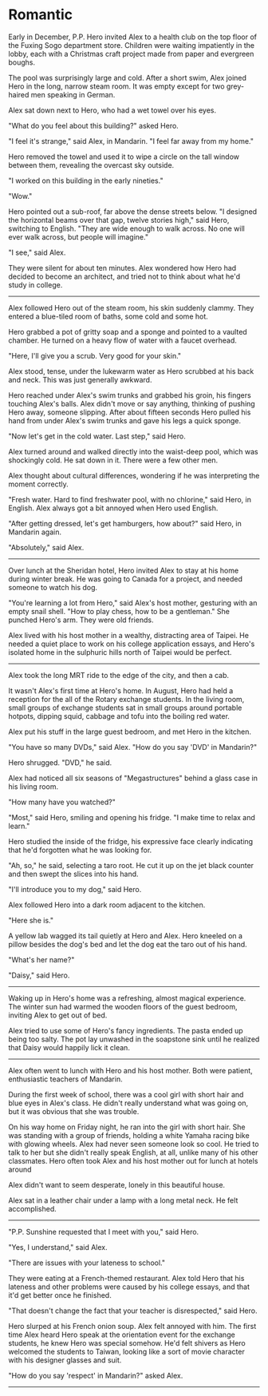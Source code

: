 # Romantic

Early in December, P.P. Hero invited Alex to a health club on the top floor of
the Fuxing Sogo department store. Children were waiting impatiently in the
lobby, each with a Christmas craft project made from paper and evergreen boughs.

The pool was surprisingly large and cold. After a short swim, Alex joined Hero
in the long, narrow steam room. It was empty except for two grey-haired men
speaking in German.

Alex sat down next to Hero, who had a wet towel over his eyes.

"What do you feel about this building?" asked Hero.

"I feel it's strange," said Alex, in Mandarin. "I feel far away from my home."

Hero removed the towel and used it to wipe a circle on the tall window between
them, revealing the overcast sky outside.

"I worked on this building in the early nineties."

"Wow."

Hero pointed out a sub-roof, far above the dense streets below. "I designed the
horizontal beams over that gap, twelve stories high," said Hero, switching to
English. "They are wide enough to walk across. No one will ever walk across,
but people will imagine."

"I see," said Alex.

They were silent for about ten minutes. Alex wondered how Hero had decided to
become an architect, and tried not to think about what he'd study in college.

---

Alex followed Hero out of the steam room, his skin suddenly clammy.  They
entered a blue-tiled room of baths, some cold and some hot.

Hero grabbed a pot of gritty soap and a sponge and pointed to a vaulted chamber.
He turned on a heavy flow of water with a faucet overhead.

"Here, I'll give you a scrub. Very good for your skin."

Alex stood, tense, under the lukewarm water as Hero scrubbed at his back and
neck. This was just generally awkward.

Hero reached under Alex's swim trunks and grabbed his groin, his fingers
touching Alex's balls. Alex didn't move or say anything, thinking of pushing
Hero away, someone slipping. After about fifteen seconds Hero pulled his hand
from under Alex's swim trunks and gave his legs a quick sponge.

"Now let's get in the cold water. Last step," said Hero.

Alex turned around and walked directly into the waist-deep pool, which was
shockingly cold. He sat down in it. There were a few other men.

Alex thought about cultural differences, wondering if he was interpreting the moment
correctly.

"Fresh water. Hard to find freshwater pool, with no chlorine," said Hero, in
English.  Alex always got a bit annoyed when Hero used English.

"After getting dressed, let's get hamburgers, how about?" said Hero, in Mandarin
again.

"Absolutely," said Alex.

---

Over lunch at the Sheridan hotel, Hero invited Alex to stay at his home during
winter break. He was going to Canada for a project, and needed someone to watch
his dog.

"You're learning a lot from Hero," said Alex's host mother, gesturing with an
empty snail shell. "How to play chess, how to be a gentleman." She punched
Hero's arm. They were old friends.

Alex lived with his host mother in a wealthy, distracting area of Taipei.  He
needed a quiet place to work on his college application essays, and Hero's
isolated home in the sulphuric hills north of Taipei would be perfect.

---

Alex took the long MRT ride to the edge of the city, and then a cab.

It wasn't Alex's first time at Hero's home. In August, Hero had held a reception
for the all of the Rotary exchange students. In the living room, small groups of
exchange students sat in small groups around portable hotpots, dipping squid,
cabbage and tofu into the boiling red water.

Alex put his stuff in the large guest bedroom, and met Hero in the kitchen.

"You have so many DVDs," said Alex. "How do you say 'DVD' in Mandarin?"

Hero shrugged. "DVD," he said.

Alex had noticed all six seasons of "Megastructures" behind a glass case in his
living room.

"How many have you watched?"

"Most," said Hero, smiling and opening his fridge. "I make time to relax and
learn."

Hero studied the inside of the fridge, his expressive face clearly indicating
that he'd forgotten what he was looking for.

"Ah, so," he said, selecting a taro root. He cut it up on the jet black counter
and then swept the slices into his hand.

"I'll introduce you to my dog," said Hero.

Alex followed Hero into a dark room adjacent to the kitchen.

"Here she is."

A yellow lab wagged its tail quietly at Hero and Alex. Hero kneeled on a pillow
besides the dog's bed and let the dog eat the taro out of his hand.

"What's her name?"

"Daisy," said Hero.

---

Waking up in Hero's home was a refreshing, almost magical experience. The winter
sun had warmed the wooden floors of the guest bedroom, inviting Alex to get out
of bed.

Alex tried to use some of Hero's fancy ingredients. The pasta ended up being
too salty. The pot lay unwashed in the soapstone sink until he realized that
Daisy would happily lick it clean.


---

Alex often went to lunch with Hero and his host mother. Both were patient,
enthusiastic teachers of Mandarin.

During the first week of school, there was a cool girl with short hair and blue
eyes in Alex's class. He didn't really understand what was going on, but it was
obvious that she was trouble.

On his way home on Friday night, he ran into the girl with short hair. She was
standing with a group of friends, holding a white Yamaha racing bike with
glowing wheels.  Alex had never seen someone look so cool. He tried to talk to
her but she didn't really speak English, at all, unlike many of his other
classmates.
Hero often took Alex and his host mother out for lunch at hotels around

Alex didn't want to seem desperate, lonely in this beautiful house.

Alex sat in a leather chair under a lamp with a long metal neck. He felt
accomplished.

---

"P.P. Sunshine requested that I meet with you," said Hero.

"Yes, I understand," said Alex.

"There are issues with your lateness to school."

They were eating at a French-themed restaurant. Alex told Hero that his lateness
and other problems were caused by his college essays, and that it'd get better
once he finished.

"That doesn't change the fact that your teacher is disrespected," said Hero.

Hero slurped at his French onion soup. Alex felt annoyed with him. The first
time Alex heard Hero speak at the orientation event for the exchange students,
he knew Hero was special somehow. He'd felt shivers as Hero welcomed the
students to Taiwan, looking like a sort of movie character with his designer
glasses and suit.

"How do you say 'respect' in Mandarin?" asked Alex.

---

